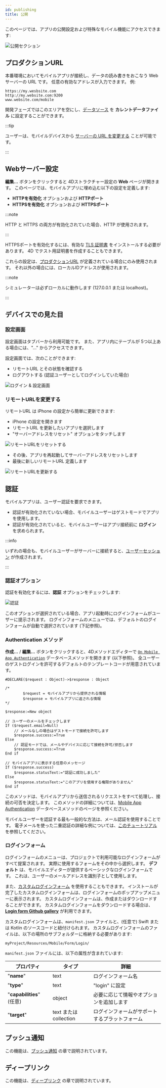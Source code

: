 ```yaml
---
id: publishing
title: 公開
---
```


このページでは、アプリの公開設定および特殊なモバイル機能にアクセスできます:


![公開セクション](img/publishing.png)


## プロダクションURL

本番環境においてモバイルアプリが接続し、データの読み書きをおこなう Webサーバーの URL です。 任意の有効なアドレスが入力できます。 例:

```
https://my.wesbsite.com
http://my.website.com:9200
www.website.com/mobile
```

開発フェーズではこのエリアを空にし、[データソース](data.md) を **カレントデータファイル** に設定することができます。

:::tip

ユーザーは、モバイルデバイスから [サーバーの URL を変更する](#リモートURLを変更する) ことが可能です。

:::



## Webサーバー設定

**編集...** ボタンをクリックすると 4Dストラクチャー設定の **Web** ページが開きます。 このページでは、モバイルアプリに埋め込む以下の設定を定義します:

- **HTTPを有効化** オプションおよび **HTTPポート**
- **HTTPSを有効化** オプションおよび **HTTPSポート**

:::note

HTTP と HTTPS の両方が有効化されていた場合、HTTP が使用されます。

:::

HTTPSポートを有効化するには、有効な [TLS 証明書](https://developer.4d.com/docs/ja/Admin/tls/) をインストールする必要があります。 4D でテスト用証明書を作成することもできます。

これらの設定は、[プロダクションURL](#プロダクションURL) が定義されている場合にのみ使用されます。 それ以外の場合には、ローカルIDアドレスが使用されます。

:::note

シミュレーターは必ずローカルに動作します (127.0.0.1 または localhost)。

:::

## デバイスでの見た目

### 設定画面

設定画面はタブバーから利用可能です。 また、アプリ内にテーブルが 5つ以上ある場合には、"..." からアクセスできます。

設定画面では、次のことができます:

* リモートURL とその状態を確認する
* ログアウトする (認証ユーザーとしてログインしていた場合)

![ログイン & 設定画面](img/Login-Settings-screen-Publishing-section-4D-for-iOS.png)


### リモートURLを変更する

リモートURL は iPhone の設定から簡単に更新できます:

* iPhone の設定を開きます
* リモートURL を更新したいアプリを選択します
* "サーバーアドレスをリセット" オプションをタッチします

![リモートURLをリセットする](img/Reset-remote-url.png)

* その後、アプリを再起動してサーバーアドレスをリセットします
* 最後に新しいリモートURL 定義します

![リモートURLを更新する](img/Update-remote-url.png)




## 認証

モバイルアプリは、ユーザー認証を要求できます。

- 認証が有効化されていない場合、モバイルユーザーはゲストモードでアプリを使用します。
- 認証が有効化されていると、モバイルユーザーはアプリ接続前に **ログイン** を求められます。

:::info

いずれの場合も、モバイルユーザーがサーバーに接続すると、[ユーザーセッション](session-management.md) が作成されます。

:::

### 認証オプション

認証を有効化するには、**認証** オプションをチェックします:

![認証](img/authentication.png)

このオプションが選択されている場合、アプリ起動時にログインフォームがユーザーに提示されます。 ログインフォームのメニューでは、デフォルトのログインフォームが自動で選択されています (下記参照)。


### Authentication メソッド


**作成...** / **編集...** ボタンをクリックすると、4Dメソッドエディターで [`On Mobile App Authentication`](../4d/on-mobile-app-authentication) データベースメソッドを開きます (以下参照)。 全ユーザーのゲストログインを許可するデフォルトのテンプレートコードが用意されています。

```4d
#DECLARE($request : Object)->$response : Object

/*
        $request = モバイルアプリから提供される情報
        $response = モバイルアプリに返される情報
*/

$response:=New object

// ユーザーのメールをチェックします
If ($request.email=Null)
    // メールなしの場合はゲストモードで接続を許可します
    $response.success:=True
Else 
    // 認証モードでは、メールやデバイスに応じて接続を許可/拒否します
    $response.success:=True
End if 

// モバイルアプリに表示する任意のメッセージ
If ($response.success)
    $response.statusText:="認証に成功しました"
Else 
    $response.statusText:="このアプリを使用する権限がありません"
End if 

```

このメソッドは、モバイルアプリから送信されるリクエストをすべて処理し、接続の可否を決定します。 このメソッドの詳細については、[Mobile App Authentication](../4d/on-mobile-app-authentication) データベースメソッドのページを参照ください。

モバイルユーザーを認証する最も一般的な方法は、メール認証を使用することです。 電子メールを使った二重認証の詳細な例については、[このチュートリアル](../tutorials/login-forms/email) を参照してください。

### ログインフォーム

ログインフォームのメニューは、プロジェクトで利用可能なログインフォームがすべて提案されます。 実際に使用するフォームをその中から選択します。  **デフォルト** は、モバイルエディターが提供するベーシックなログインフォームです。 これは、ユーザーのメールアドレスを識別子として使用します。

また、[カスタムログインフォーム](../tutorials/login-forms/custom-login-form) を使用することもできます。 インストールが完了したカスタムログインフォームは、ログインフォームのポップアップメニューに表示されます。 カスタムログインフォームは、作成またはダウンロードすることができます。 カスタムログインフォームをダウンロードする場合は、[**Login form Github gallery**](https://4d-go-mobile.github.io/gallery//#/type/form-login) が利用できます。

カスタムログインフォームは、`manifest.json` ファイルと、(任意で) Swift または Kotlin のソースコードと紐付けられます。 カスタムログインフォームのファイルは、以下の場所のサブフォルダーに格納する必要があります:

```
myProject/Resources/Mobile/Form/Login/
```

`manifest.json` ファイルには、以下の属性が含まれています:

| プロパティ                   | タイプ                 | 詳細                      |
| ----------------------- | ------------------- | ----------------------- |
| "**name**"              | text                | ログインフォーム名               |
| "**type**"              | text                | "login" に設定             |
| "**capabilities**" (任意) | object              | 必要に応じて情報やオプションを追加します    |
| "**target**"            | text または collection | ログインフォームがサポートするプラットフォーム |





## プッシュ通知

この機能は、[プッシュ通知](../special-features/push-notification) の章で説明されています。


## ディープリンク

この機能は、[ディープリンク](../special-features/deep-linking) の章で説明されています。 


